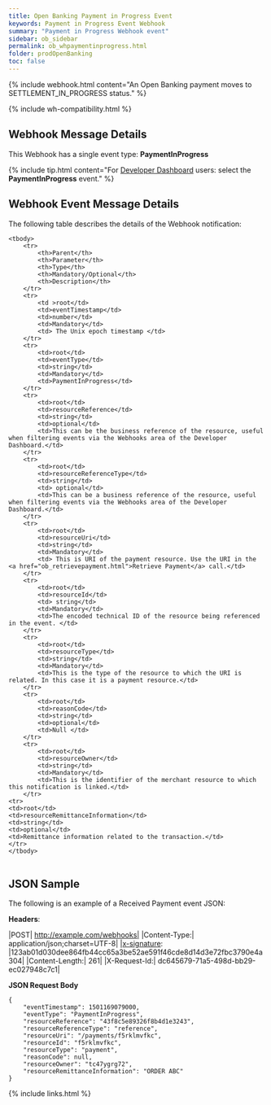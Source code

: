 ```yaml
---
title: Open Banking Payment in Progress Event
keywords: Payment in Progress Event Webhook
summary: "Payment in Progress Webhook event"
sidebar: ob_sidebar
permalink: ob_whpaymentinprogress.html
folder: prodOpenBanking
toc: false
---
```


{% include webhook.html content="An Open Banking payment moves to SETTLEMENT_IN_PROGRESS status." %}

{% include wh-compatibility.html %}

## Webhook Message Details

This Webhook has a single event type: <b>PaymentInProgress</b>

{% include tip.html content="For [Developer Dashboard](wh_config_ui.html#setting-up-a-webhook) users: select the **PaymentInProgress** event." %}


## Webhook Event Message Details

<p>
	The following table describes the details of the Webhook notification:</p>
<table cellspacing="0">

	<tbody>
		<tr>
			<th>Parent</th>
			<th>Parameter</th>
			<th>Type</th>
			<th>Mandatory/Optional</th>
			<th>Description</th>
		</tr>
		<tr>
			<td >root</td>
			<td>eventTimestamp</td>
			<td>number</td>
			<td>Mandatory</td>
			<td> The Unix epoch timestamp </td>
		</tr>
		<tr>
			<td>root</td>
			<td>eventType</td>
			<td>string</td>
			<td>Mandatory</td>
			<td>PaymentInProgress</td>
		</tr>		
		<tr>
			<td>root</td>
			<td>resourceReference</td>
			<td>string</td>
			<td>optional</td>
			<td>This can be the business reference of the resource, useful when filtering events via the Webhooks area of the Developer Dashboard.</td>
		</tr>
		<tr>
			<td>root</td>
			<td>resourceReferenceType</td>
			<td>string</td>
			<td> optional</td>
			<td>This can be a business reference of the resource, useful when filtering events via the Webhooks area of the Developer Dashboard.</td>
		</tr>
		<tr>
			<td>root</td>
			<td>resourceUri</td>
			<td>string</td>
			<td>Mandatory</td>
			<td> This is URI of the payment resource. Use the URI in the <a href="ob_retrievepayment.html">Retrieve Payment</a> call.</td>
		</tr>
		<tr>
			<td>root</td>
			<td>resourceId</td>
			<td> string</td>
			<td>Mandatory</td>
			<td>The encoded technical ID of the resource being referenced in the event. </td>
		</tr>
		<tr>
			<td>root</td>
			<td>resourceType</td>
			<td>string</td>
			<td>Mandatory</td>
			<td>This is the type of the resource to which the URI is related. In this case it is a payment resource.</td>
		</tr>        
		<tr>
			<td>root</td>
			<td>reasonCode</td>
			<td>string</td>
			<td>optional</td>
			<td>Null </td>
		</tr>
		<tr>
			<td>root</td>
			<td>resourceOwner</td>
			<td>string</td>
			<td>Mandatory</td>
			<td>This is the identifier of the merchant resource to which this notification is linked.</td>
		</tr>
    <tr>
    <td>root</td>
    <td>resourceRemittanceInformation</td>
    <td>string</td>
    <td>optional</td>
    <td>Remittance information related to the transaction.</td>
    </tr>    
	</tbody>
</table>

## JSON Sample

The following is an example of a Received Payment event JSON:

<b>Headers</b>:


|POST| http://example.com/webhooks|
|Content-Type:| application/json;charset=UTF-8|
|[x-signature](wh_receivingep.html#x-signature): |123ab01d030dee864fb44cc65a3be52ae591f46cde8d14d3e72fbc3790e4a304|
|Content-Length:| 261|
|X-Request-Id:| dc645679-71a5-498d-bb29-ec027948c7c1|

<b>JSON Request Body</b>
<pre>
<code class="json">{
    "eventTimestamp": 1501169079000,
    "eventType": "PaymentInProgress",    
    "resourceReference": "43f8c5e89326f8b4d1e3243",
    "resourceReferenceType": "reference",   
    "resourceUri": "/payments/f5rklmvfkc",
    "resourceId": "f5rklmvfkc",
    "resourceType": "payment",
    "reasonCode": null,
    "resourceOwner": "tc47ygrg72",
    "resourceRemittanceInformation": "ORDER ABC"    
}</code>
</pre>



{% include links.html %}
